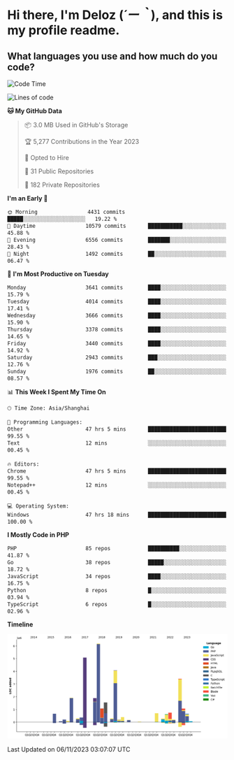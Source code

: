 # **Hi there, I'm Deloz (*´ー｀*), and this is my profile readme.**

## **What languages you use and how much do you code?**

<!--START_SECTION:waka-->
![Code Time](http://img.shields.io/badge/Code%20Time-2%2C720%20hrs%203%20mins-blue)

![Lines of code](https://img.shields.io/badge/From%20Hello%20World%20I%27ve%20Written-32.1%20million%20lines%20of%20code-blue)

**🐱 My GitHub Data** 

> 📦 3.0 MB Used in GitHub's Storage 
 > 
> 🏆 5,277 Contributions in the Year 2023
 > 
> 💼 Opted to Hire
 > 
> 📜 31 Public Repositories 
 > 
> 🔑 182 Private Repositories 
 > 
**I'm an Early 🐤** 

```text
🌞 Morning                4431 commits        █████░░░░░░░░░░░░░░░░░░░░   19.22 % 
🌆 Daytime                10579 commits       ███████████░░░░░░░░░░░░░░   45.88 % 
🌃 Evening                6556 commits        ███████░░░░░░░░░░░░░░░░░░   28.43 % 
🌙 Night                  1492 commits        ██░░░░░░░░░░░░░░░░░░░░░░░   06.47 % 
```
📅 **I'm Most Productive on Tuesday** 

```text
Monday                   3641 commits        ████░░░░░░░░░░░░░░░░░░░░░   15.79 % 
Tuesday                  4014 commits        ████░░░░░░░░░░░░░░░░░░░░░   17.41 % 
Wednesday                3666 commits        ████░░░░░░░░░░░░░░░░░░░░░   15.90 % 
Thursday                 3378 commits        ████░░░░░░░░░░░░░░░░░░░░░   14.65 % 
Friday                   3440 commits        ████░░░░░░░░░░░░░░░░░░░░░   14.92 % 
Saturday                 2943 commits        ███░░░░░░░░░░░░░░░░░░░░░░   12.76 % 
Sunday                   1976 commits        ██░░░░░░░░░░░░░░░░░░░░░░░   08.57 % 
```


📊 **This Week I Spent My Time On** 

```text
🕑︎ Time Zone: Asia/Shanghai

💬 Programming Languages: 
Other                    47 hrs 5 mins       █████████████████████████   99.55 % 
Text                     12 mins             ░░░░░░░░░░░░░░░░░░░░░░░░░   00.45 % 

🔥 Editors: 
Chrome                   47 hrs 5 mins       █████████████████████████   99.55 % 
Notepad++                12 mins             ░░░░░░░░░░░░░░░░░░░░░░░░░   00.45 % 

💻 Operating System: 
Windows                  47 hrs 18 mins      █████████████████████████   100.00 % 
```

**I Mostly Code in PHP** 

```text
PHP                      85 repos            ██████████░░░░░░░░░░░░░░░   41.87 % 
Go                       38 repos            █████░░░░░░░░░░░░░░░░░░░░   18.72 % 
JavaScript               34 repos            ████░░░░░░░░░░░░░░░░░░░░░   16.75 % 
Python                   8 repos             █░░░░░░░░░░░░░░░░░░░░░░░░   03.94 % 
TypeScript               6 repos             █░░░░░░░░░░░░░░░░░░░░░░░░   02.96 % 
```



**Timeline**

![Lines of Code chart](https://raw.githubusercontent.com/deloz/deloz/main/assets/bar_graph.png)


 Last Updated on 06/11/2023 03:07:07 UTC
<!--END_SECTION:waka-->
